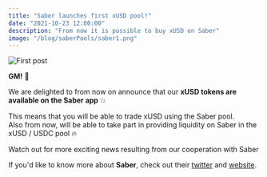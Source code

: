 ```yaml
---
title: "Saber launches first xUSD pool!"
date: "2021-10-23 12:00:00"
description: "From now it is possible to buy xUSD on Saber"
image: "/blog/saberPools/saber1.png"
---
```

![First post](/blog/saberPools/saber2.png "horizontal")

**GM!** 👋

We are delighted to from now on announce that our **xUSD tokens are available on the Saber app** 💥

This means that you will be able to trade xUSD using the Saber pool.  
Also from now, will be able to take part in providing liquidity on Saber in the xUSD / USDC pool 🔥

Watch out for more exciting news resulting from our cooperation with Saber

If you'd like to know more about **Saber**, check out their [twitter](https://twitter.com/saber_hq?source=collection_about-------------------------------------) and [website](https://saber.so/).
